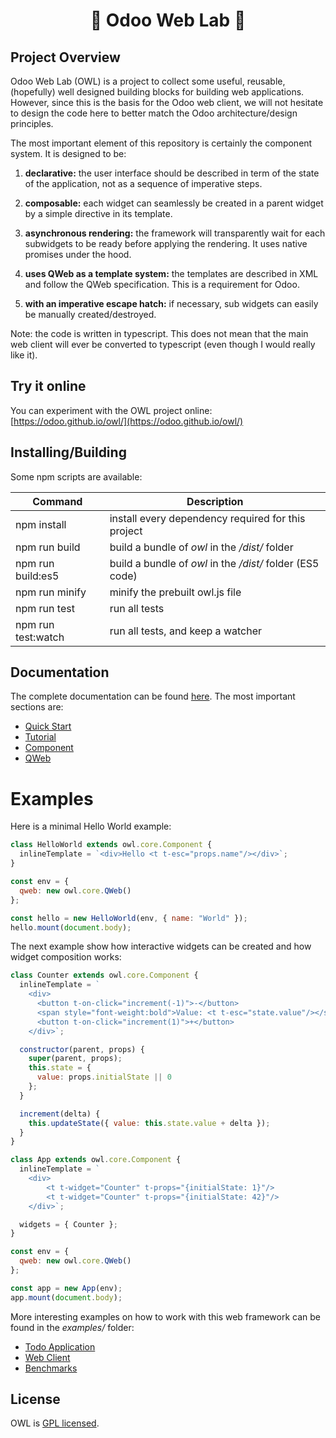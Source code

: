 <h1 align="center">🦉 Odoo Web Lab 🦉</h1>

## Project Overview

Odoo Web Lab (OWL) is a project to collect some useful, reusable, (hopefully)
well designed building blocks for building web applications. However, since this is the basis for the Odoo web client, we will not hesitate
to design the code here to better match the Odoo architecture/design principles.

The most important element of this repository is certainly the component system.
It is designed to be:

1. **declarative:** the user interface should be described in term of the state
   of the application, not as a sequence of imperative steps.

2. **composable:** each widget can seamlessly be created in a parent widget by
   a simple directive in its template.

3. **asynchronous rendering:** the framework will transparently wait for each
   subwidgets to be ready before applying the rendering. It uses native promises
   under the hood.

4. **uses QWeb as a template system:** the templates are described in XML
   and follow the QWeb specification. This is a requirement for Odoo.

5. **with an imperative escape hatch:** if necessary, sub widgets can easily be
   manually created/destroyed.

Note: the code is written in typescript. This does not mean that the main web
client will ever be converted to typescript (even though I would really like it).

## Try it online

You can experiment with the OWL project online: [https://odoo.github.io/owl/](https://odoo.github.io/owl/)

## Installing/Building

Some npm scripts are available:

| Command            | Description                                               |
| ------------------ | --------------------------------------------------------- |
| npm install        | install every dependency required for this project        |
| npm run build      | build a bundle of _owl_ in the _/dist/_ folder            |
| npm run build:es5  | build a bundle of _owl_ in the _/dist/_ folder (ES5 code) |
| npm run minify     | minify the prebuilt owl.js file                           |
| npm run test       | run all tests                                             |
| npm run test:watch | run all tests, and keep a watcher                         |

## Documentation

The complete documentation can be found [here](doc/readme.md). The most important sections are:

- [Quick Start](doc/quick_start.md)
- [Tutorial](doc/tutorial.md)
- [Component](doc/component.md)
- [QWeb](doc/qweb.md)

# Examples

Here is a minimal Hello World example:

```javascript
class HelloWorld extends owl.core.Component {
  inlineTemplate = `<div>Hello <t t-esc="props.name"/></div>`;
}

const env = {
  qweb: new owl.core.QWeb()
};

const hello = new HelloWorld(env, { name: "World" });
hello.mount(document.body);
```

The next example show how interactive widgets can be created and how widget
composition works:

```javascript
class Counter extends owl.core.Component {
  inlineTemplate = `
    <div>
      <button t-on-click="increment(-1)">-</button>
      <span style="font-weight:bold">Value: <t t-esc="state.value"/></span>
      <button t-on-click="increment(1)">+</button>
    </div>`;

  constructor(parent, props) {
    super(parent, props);
    this.state = {
      value: props.initialState || 0
    };
  }

  increment(delta) {
    this.updateState({ value: this.state.value + delta });
  }
}

class App extends owl.core.Component {
  inlineTemplate = `
    <div>
        <t t-widget="Counter" t-props="{initialState: 1}"/>
        <t t-widget="Counter" t-props="{initialState: 42}"/>
    </div>`;

  widgets = { Counter };
}

const env = {
  qweb: new owl.core.QWeb()
};

const app = new App(env);
app.mount(document.body);
```

More interesting examples on how to work with this web framework can be found in the _examples/_ folder:

- [Todo Application](examples/readme.md#todo-app)
- [Web Client](examples/readme.md#web-client-example)
- [Benchmarks](examples/readme.md#benchmarks)

## License

OWL is [GPL licensed](./LICENSE).
